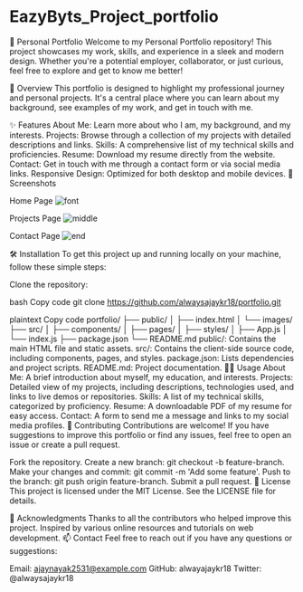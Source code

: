 # EazyByts_Project_portfolio

🌟 Personal Portfolio
Welcome to my Personal Portfolio repository! This project showcases my work, skills, and experience in a sleek and modern design. Whether you're a potential employer, collaborator, or just curious, feel free to explore and get to know me better!

📖 Overview
This portfolio is designed to highlight my professional journey and personal projects. It's a central place where you can learn about my background, see examples of my work, and get in touch with me.

✨ Features
About Me: Learn more about who I am, my background, and my interests.
Projects: Browse through a collection of my projects with detailed descriptions and links.
Skills: A comprehensive list of my technical skills and proficiencies.
Resume: Download my resume directly from the website.
Contact: Get in touch with me through a contact form or via social media links.
Responsive Design: Optimized for both desktop and mobile devices.
🎨 Screenshots

Home Page 
![font](https://github.com/alwaysajaykr18/EazyByts_Project_portfolio/assets/172900370/b3c465b4-2e23-40c7-9d88-a3ecdbd36aba)


Projects Page 
![middle](https://github.com/alwaysajaykr18/EazyByts_Project_portfolio/assets/172900370/de382400-24d1-49c8-afcb-f3fff16507cb)



Contact Page 
![end](https://github.com/alwaysajaykr18/EazyByts_Project_portfolio/assets/172900370/1d86753d-b9c7-42f8-9c4b-b0cf3a6f0acd)

🛠️ Installation
To get this project up and running locally on your machine, follow these simple steps:

Clone the repository:

bash
Copy code
git clone https://github.com/alwaysajaykr18/portfolio.git


plaintext
Copy code
portfolio/
├── public/
│   ├── index.html
│   └── images/
├── src/
│   ├── components/
│   ├── pages/
│   ├── styles/
│   ├── App.js
│   └── index.js
├── package.json
└── README.md
public/: Contains the main HTML file and static assets.
src/: Contains the client-side source code, including components, pages, and styles.
package.json: Lists dependencies and project scripts.
README.md: Project documentation.
👩‍💻 Usage
About Me: A brief introduction about myself, my education, and interests.
Projects: Detailed view of my projects, including descriptions, technologies used, and links to live demos or repositories.
Skills: A list of my technical skills, categorized by proficiency.
Resume: A downloadable PDF of my resume for easy access.
Contact: A form to send me a message and links to my social media profiles.
📢 Contributing
Contributions are welcome! If you have suggestions to improve this portfolio or find any issues, feel free to open an issue or create a pull request.

Fork the repository.
Create a new branch: git checkout -b feature-branch.
Make your changes and commit: git commit -m 'Add some feature'.
Push to the branch: git push origin feature-branch.
Submit a pull request.
📜 License
This project is licensed under the MIT License. See the LICENSE file for details.

🌟 Acknowledgments
Thanks to all the contributors who helped improve this project.
Inspired by various online resources and tutorials on web development.
📫 Contact
Feel free to reach out if you have any questions or suggestions:

Email: ajaynayak2531@example.com
GitHub: alwayajaykr18
Twitter: @alwaysajaykr18
